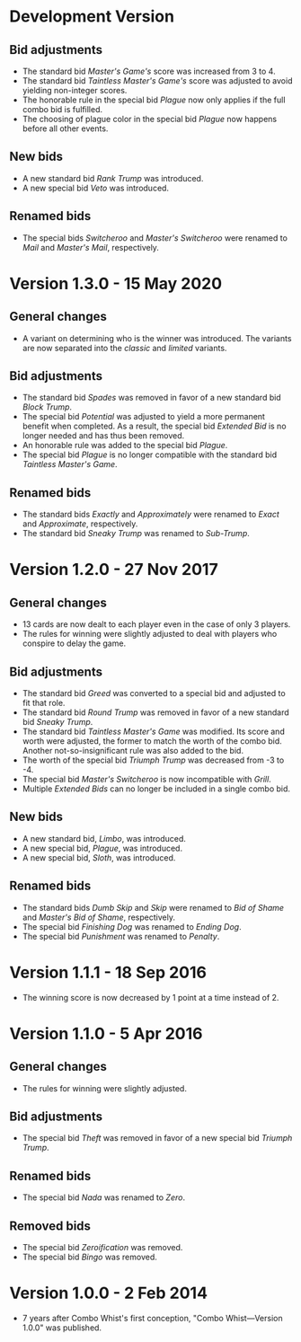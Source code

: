 Development Version
===================
## Bid adjustments
- The standard bid _Master's Game's_ score was increased from 3 to 4.
- The standard bid _Taintless Master's Game's_ score was adjusted to avoid yielding non-integer scores.
- The honorable rule in the special bid _Plague_ now only applies if the full combo bid is fulfilled.
- The choosing of plague color in the special bid _Plague_ now happens before all other events.

## New bids
- A new standard bid _Rank Trump_ was introduced.
- A new special bid _Veto_ was introduced.

## Renamed bids
- The special bids _Switcheroo_ and _Master's Switcheroo_ were renamed to _Mail_ and _Master's Mail_, respectively.

Version 1.3.0 - 15 May 2020
===========================
## General changes
- A variant on determining who is the winner was introduced. The variants are now separated into the _classic_ and _limited_ variants.

## Bid adjustments
- The standard bid _Spades_ was removed in favor of a new standard bid _Block Trump_.
- The special bid _Potential_ was adjusted to yield a more permanent benefit when completed. As a result, the special bid _Extended Bid_ is no longer needed and has thus been removed.
- An honorable rule was added to the special bid _Plague_.
- The special bid _Plague_ is no longer compatible with the standard bid _Taintless Master's Game_.

## Renamed bids
- The standard bids _Exactly_ and _Approximately_ were renamed to _Exact_ and _Approximate_, respectively.
- The standard bid _Sneaky Trump_ was renamed to _Sub-Trump_.

Version 1.2.0 - 27 Nov 2017
===========================
## General changes
- 13 cards are now dealt to each player even in the case of only 3 players.
- The rules for winning were slightly adjusted to deal with players who conspire to delay the game.

## Bid adjustments
- The standard bid _Greed_ was converted to a special bid and adjusted to fit that role.
- The standard bid _Round Trump_ was removed in favor of a new standard bid _Sneaky Trump_.
- The standard bid _Taintless Master's Game_ was modified. Its score and worth were adjusted, the former to match the worth of the combo bid. Another not-so-insignificant rule was also added to the bid.
- The worth of the special bid _Triumph Trump_ was decreased from -3 to -4.
- The special bid _Master's Switcheroo_ is now incompatible with _Grill_.
- Multiple _Extended Bids_ can no longer be included in a single combo bid.

## New bids
- A new standard bid, _Limbo_, was introduced.
- A new special bid, _Plague_, was introduced.
- A new special bid, _Sloth_, was introduced.

## Renamed bids
- The standard bids _Dumb Skip_ and _Skip_ were renamed to _Bid of Shame_ and _Master's Bid of Shame_, respectively.
- The special bid _Finishing Dog_ was renamed to _Ending Dog_.
- The special bid _Punishment_ was renamed to _Penalty_.

Version 1.1.1 - 18 Sep 2016
===========================
- The winning score is now decreased by 1 point at a time instead of 2.

Version 1.1.0 - 5 Apr 2016
==========================
## General changes
- The rules for winning were slightly adjusted.

## Bid adjustments
- The special bid _Theft_ was removed in favor of a new special bid _Triumph Trump_.

## Renamed bids
- The special bid _Nada_ was renamed to _Zero_.

## Removed bids
- The special bid _Zeroification_ was removed.
- The special bid _Bingo_ was removed.

Version 1.0.0 - 2 Feb 2014
==========================
- 7 years after Combo Whist's first conception, "Combo Whist&mdash;Version 1.0.0" was published.
